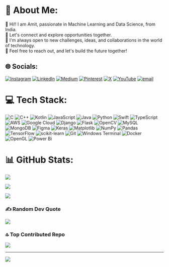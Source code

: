 # 💫 About Me:
🔭 Hi!! I am Amit, passionate in Machine Learning and Data Science, from India. <br>👯 Let's connect and explore opportunities together. <br>💪 I'm always open to new challenges, ideas, and collaborations in the world of technology. <br>🌟 Feel free to reach out, and let's build the future together! 


## 🌐 Socials:
[![Instagram](https://img.shields.io/badge/Instagram-%23E4405F.svg?logo=Instagram&logoColor=white)](https://www.instagram.com/amit_reddy14/) [![LinkedIn](https://img.shields.io/badge/LinkedIn-%230077B5.svg?logo=linkedin&logoColor=white)](https://linkedin.com/in/https://www.linkedin.com/in/amit-reddy-180862225) [![Medium](https://img.shields.io/badge/Medium-12100E?logo=medium&logoColor=white)](https://medium.com/@https://medium.com/@jsammureddy140804) [![Pinterest](https://img.shields.io/badge/Pinterest-%23E60023.svg?logo=Pinterest&logoColor=white)](https://pinterest.com/https://in.pinterest.com/Ammit14/_profile/) [![X](https://img.shields.io/badge/X-black.svg?logo=X&logoColor=white)](https://x.com/https://x.com/Amit140804) [![YouTube](https://img.shields.io/badge/YouTube-%23FF0000.svg?logo=YouTube&logoColor=white)](https://youtube.com/@https://www.youtube.com/channel/UCTxaRvhLcudTotIwKml6ROg) [![email](https://img.shields.io/badge/Email-D14836?logo=gmail&logoColor=white)](mailto:jsammureddy140804@gmail.com) 

# 💻 Tech Stack:
![C](https://img.shields.io/badge/c-%2300599C.svg?style=flat&logo=c&logoColor=white) ![C++](https://img.shields.io/badge/c++-%2300599C.svg?style=flat&logo=c%2B%2B&logoColor=white) ![Kotlin](https://img.shields.io/badge/kotlin-%237F52FF.svg?style=flat&logo=kotlin&logoColor=white) ![JavaScript](https://img.shields.io/badge/javascript-%23323330.svg?style=flat&logo=javascript&logoColor=%23F7DF1E) ![Java](https://img.shields.io/badge/java-%23ED8B00.svg?style=flat&logo=openjdk&logoColor=white) ![Python](https://img.shields.io/badge/python-3670A0?style=flat&logo=python&logoColor=ffdd54) ![Swift](https://img.shields.io/badge/swift-F54A2A?style=flat&logo=swift&logoColor=white) ![TypeScript](https://img.shields.io/badge/typescript-%23007ACC.svg?style=flat&logo=typescript&logoColor=white) ![AWS](https://img.shields.io/badge/AWS-%23FF9900.svg?style=flat&logo=amazon-aws&logoColor=white) ![Google Cloud](https://img.shields.io/badge/GoogleCloud-%234285F4.svg?style=flat&logo=google-cloud&logoColor=white) ![Django](https://img.shields.io/badge/django-%23092E20.svg?style=flat&logo=django&logoColor=white) ![Flask](https://img.shields.io/badge/flask-%23000.svg?style=flat&logo=flask&logoColor=white) ![OpenCV](https://img.shields.io/badge/opencv-%23white.svg?style=flat&logo=opencv&logoColor=white) ![MySQL](https://img.shields.io/badge/mysql-4479A1.svg?style=flat&logo=mysql&logoColor=white) ![MongoDB](https://img.shields.io/badge/MongoDB-%234ea94b.svg?style=flat&logo=mongodb&logoColor=white) ![Figma](https://img.shields.io/badge/figma-%23F24E1E.svg?style=flat&logo=figma&logoColor=white) ![Keras](https://img.shields.io/badge/Keras-%23D00000.svg?style=flat&logo=Keras&logoColor=white) ![Matplotlib](https://img.shields.io/badge/Matplotlib-%23ffffff.svg?style=flat&logo=Matplotlib&logoColor=black) ![NumPy](https://img.shields.io/badge/numpy-%23013243.svg?style=flat&logo=numpy&logoColor=white) ![Pandas](https://img.shields.io/badge/pandas-%23150458.svg?style=flat&logo=pandas&logoColor=white) ![TensorFlow](https://img.shields.io/badge/TensorFlow-%23FF6F00.svg?style=flat&logo=TensorFlow&logoColor=white) ![scikit-learn](https://img.shields.io/badge/scikit--learn-%23F7931E.svg?style=flat&logo=scikit-learn&logoColor=white) ![Git](https://img.shields.io/badge/git-%23F05033.svg?style=flat&logo=git&logoColor=white) ![Windows Terminal](https://img.shields.io/badge/Windows%20Terminal-%234D4D4D.svg?style=flat&logo=windows-terminal&logoColor=white) ![Docker](https://img.shields.io/badge/docker-%230db7ed.svg?style=flat&logo=docker&logoColor=white) ![OpenGL](https://img.shields.io/badge/OpenGL-white?logo=OpenGL&style=flat) ![Power Bi](https://img.shields.io/badge/power_bi-F2C811?style=flat&logo=powerbi&logoColor=black)

# 📊 GitHub Stats:
![](https://github-readme-stats.vercel.app/api?username=Amitreddy14&theme=ocean_dark&hide_border=true&include_all_commits=true&count_private=true)<br/>

![](https://nirzak-streak-stats.vercel.app/?user=Amitreddy14&theme=ocean_dark&hide_border=true)<br/>

![](https://github-readme-stats.vercel.app/api/top-langs/?username=Amitreddy14&theme=ocean_dark&hide_border=true&include_all_commits=true&count_private=true&layout=compact)

### ✍️ Random Dev Quote
![](https://quotes-github-readme.vercel.app/api?type=horizontal&theme=dark)

### 🔝 Top Contributed Repo
![](https://github-contributor-stats.vercel.app/api?username=Amitreddy14&limit=5&theme=ocean_dark&combine_all_yearly_contributions=true)

---
[![](https://visitcount.itsvg.in/api?id=Amitreddy14&icon=10&color=6)](https://visitcount.itsvg.in)
